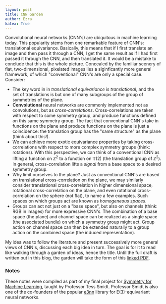 ```yaml
---
layout: post
title: CNN Garden
author: Ezra
katex: True
---
```


Convolutional neural networks (CNN's) are ubiquitous in machine learning today. This popularity stems from one remarkable feature of CNN's: translational equivariance. Basically, this means that if I first translate an image and then pass it through a CNN, I get the same result as if I had first passed it through the CNN, and then translated it. It would be a mistake to conclude that this is the whole picture. Concealed by the familiar scenery of flat, two-dimensional, pixelated images lies a siginficantly more general framework, of which "conventional" CNN's are only a special case. Consider:

- The key word in in *translational equivariance* is *translational*, and the set of translations is but one of many subgroups of the group of symmetries of the plane.
- **Convolutional** neural networks are commonly implemented not as convolutions, but as *cross-correlations*. Cross-correlations are taken with respect to some symmetry group, and produce functions defined on this same symmetry group. The fact that conventional CNN's take in functions on the plane and produce functions on the plane is just a coincidence: the translation group has the "same structure" as the plane (think about this!). 
- We can achieve more exotic equivariance properties by taking cross-correlations with respect to more complex symmetry groups (think: rotations). With this perspective, we can think of a conventional CNN as lifting a function on $\mathbb{Z}^2$ to a function on $\mathbb{T}(2)$ (the translation group of $\mathbb{Z}^2$). In general, cross-correlation lifts a *signal* from a base space to a desired symmetry group.
- Why limit ourselves to the plane? Just as conventional CNN's are based on translational cross-correlation on the plane, we may similarly consider translational cross-correlation in higher dimensional space, rotational cross-correlation on the plane, and even rotational cross-correlation on the sphere (not flat), to name a few examples. Such spaces on which groups act are known as *homogeneous spaces*.
- Groups can act not just on a "base space", but also on channels (think: RGB in images) for more expressive CNN's. The combination of a base space (the plane) and channel space can be realized as a single space (the associated bundle) on which a symmetry group might act. Group action on channel space can then be extended naturally to a group action on the combined space (the induced representation).

My idea was to follow the literature and present successively more general views of CNN's, discussing each big idea in turn. The goal is for it to read like walking through a garden of ideas, hence the title. Until the full draft is written out in this blog, the garden will take the form of this [linked PDF]({{site.baseurl}}/assets/cnn_garden.pdf). 

### Notes

These notes were compiled as part of my final project for [Symmetry for Machine Learning](https://symm4ml.mit.edu/symm4ml/info), taught by Professor Tess Smidt. Professor Smidt is also one of the co-founders of the popular [e3nn](https://docs.e3nn.org/en/latest/index.html) library for E(3)-equivariant neural networks. 
